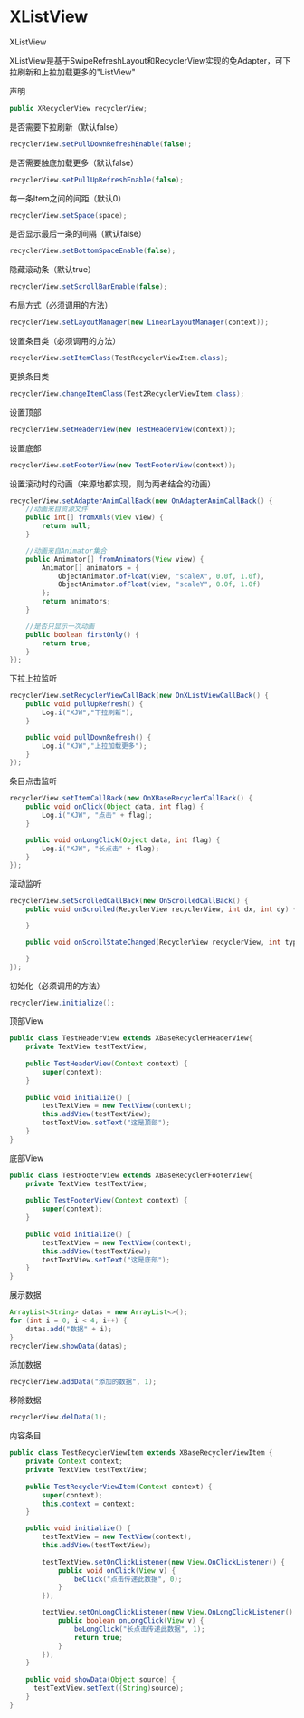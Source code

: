 # XListView
XListView

XListView是基于SwipeRefreshLayout和RecyclerView实现的免Adapter，可下拉刷新和上拉加载更多的"ListView"

声明
```Java
public XRecyclerView recyclerView;
```

是否需要下拉刷新（默认false）
```Java
recyclerView.setPullDownRefreshEnable(false);
```

是否需要触底加载更多（默认false）
```Java
recyclerView.setPullUpRefreshEnable(false);
```

每一条Item之间的间距（默认0）
```Java
recyclerView.setSpace(space);
```

是否显示最后一条的间隔（默认false）
```Java
recyclerView.setBottomSpaceEnable(false);
```

隐藏滚动条（默认true）
```Java
recyclerView.setScrollBarEnable(false);
```

布局方式（必须调用的方法）
```Java
recyclerView.setLayoutManager(new LinearLayoutManager(context));
```

设置条目类（必须调用的方法）
```Java
recyclerView.setItemClass(TestRecyclerViewItem.class);
```

更换条目类
```Java
recyclerView.changeItemClass(Test2RecyclerViewItem.class);
```

设置顶部
```Java
recyclerView.setHeaderView(new TestHeaderView(context));
```

设置底部
```Java
recyclerView.setFooterView(new TestFooterView(context));
```

设置滚动时的动画（来源地都实现，则为两者结合的动画）
```Java
recyclerView.setAdapterAnimCallBack(new OnAdapterAnimCallBack() {
    //动画来自资源文件
    public int[] fromXmls(View view) {
        return null;
    }

    //动画来自Animator集合
    public Animator[] fromAnimators(View view) {
        Animator[] animators = {
            ObjectAnimator.ofFloat(view, "scaleX", 0.0f, 1.0f),
            ObjectAnimator.ofFloat(view, "scaleY", 0.0f, 1.0f)
        };
        return animators;
    }

    //是否只显示一次动画
    public boolean firstOnly() {
        return true;
    }
});
```

下拉上拉监听
```Java
recyclerView.setRecyclerViewCallBack(new OnXListViewCallBack() {
    public void pullUpRefresh() {
        Log.i("XJW","下拉刷新");
    }

    public void pullDownRefresh() {
        Log.i("XJW","上拉加载更多");
    }
});
```

条目点击监听
```Java
recyclerView.setItemCallBack(new OnXBaseRecyclerCallBack() {
    public void onClick(Object data, int flag) {
        Log.i("XJW", "点击" + flag);
    }

    public void onLongClick(Object data, int flag) {
        Log.i("XJW", "长点击" + flag);
    }
});
```

滚动监听
```Java
recyclerView.setScrolledCallBack(new OnScrolledCallBack() {
    public void onScrolled(RecyclerView recyclerView, int dx, int dy) {

    }

    public void onScrollStateChanged(RecyclerView recyclerView, int type) {

    }
});
```

初始化（必须调用的方法）
```Java
recyclerView.initialize();
```

顶部View
```Java
public class TestHeaderView extends XBaseRecyclerHeaderView{
    private TextView testTextView;
    
    public TestHeaderView(Context context) {
        super(context);
    }
    
    public void initialize() {
        testTextView = new TextView(context);
        this.addView(testTextView);
        testTextView.setText("这是顶部");
    }
}
```

底部View
```Java
public class TestFooterView extends XBaseRecyclerFooterView{
    private TextView testTextView;
    
    public TestFooterView(Context context) {
        super(context);
    }
    
    public void initialize() {
        testTextView = new TextView(context);
        this.addView(testTextView);
        testTextView.setText("这是底部");
    }
}
```

展示数据
```Java
ArrayList<String> datas = new ArrayList<>();
for (int i = 0; i < 4; i++) {
    datas.add("数据" + i);
}
recyclerView.showData(datas);
```

添加数据
```Java
recyclerView.addData("添加的数据", 1);
```

移除数据
```Java
recyclerView.delData(1);
```

内容条目
```Java
public class TestRecyclerViewItem extends XBaseRecyclerViewItem {
    private Context context;
    private TextView testTextView;
    
    public TestRecyclerViewItem(Context context) {
        super(context);
        this.context = context;
    }

    public void initialize() {
        testTextView = new TextView(context);
        this.addView(testTextView);
      
        testTextView.setOnClickListener(new View.OnClickListener() {
            public void onClick(View v) {
                beClick("点击传递此数据", 0);
            }
        });

        textView.setOnLongClickListener(new View.OnLongClickListener() {
			public boolean onLongClick(View v) {
				beLongClick("长点击传递此数据", 1);
				return true;
			}
		});
    }
    
    public void showData(Object source) {
      testTextView.setText((String)source);
    }
}
```
